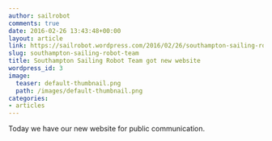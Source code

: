 ```yaml
---
author: sailrobot
comments: true
date: 2016-02-26 13:43:48+00:00
layout: article
link: https://sailrobot.wordpress.com/2016/02/26/southampton-sailing-robot-team/
slug: southampton-sailing-robot-team
title: Southampton Sailing Robot Team got new website
wordpress_id: 3
image:
  teaser: default-thumbnail.png
  path: /images/default-thumbnail.png
categories:
- articles
---
```


Today we have our new website for public communication.
